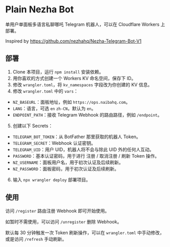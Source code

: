 # Plain Nezha Bot

单用户单面板多语言私聊哪吒 Telegram 机器人，可以在 Cloudflare Workers 上部署。

Inspired by https://github.com/nezhahq/Nezha-Telegram-Bot-V1

## 部署

1. Clone 本项目，运行 `npm install` 安装依赖。
2. 用你喜欢的方式创建一个 Workers KV 命名空间，保存下 ID。
3. 修改 `wrangler.toml`，将 `kv_namespaces` 字段改为你创建的 KV 信息。
4. 修改 `wrangler.toml` 中的 `vars`：

  - `NZ_BASEURL`：面板地址，例如 `https://ops.naibahq.com`。
  - `LANG`：语言，可选 `en` `zh-CN`，默认为 `en`。
  - `ENDPOINT_PATH`：接收 Telegram Webhook 的路由路径，例如 `/endpoint`。

5. 创建以下 Secrets：

  - `TELEGRAM_BOT_TOKEN`：从 BotFather 那里获取的机器人 Token。
  - `TELEGRAM_SECRET`：Webhook 认证密钥。
  - `TELEGRAM_UID`：用户 UID，机器人将不会与除此 UID 外的任何人互动。
  - `PASSWORD`：基本认证密码，用于进行 注册 / 取消注册 / 刷新 Token 操作。
  - `NZ_USERNAME`：面板用户名，用于初次认证及后续刷新。
  - `NZ_PASSWORD`：面板密码，用于初次认证及后续刷新。

6. 输入 `npx wrangler deploy` 部署项目。

## 使用

访问 `/register` 路由注册 Webhook 即可开始使用。

如暂时不需使用，可以访问 `/unregister` 删除 Webhook。

默认每 30 分钟触发一次 Token 刷新操作，可以在 `wrangler.toml` 中手动修改，或是访问 `/refresh` 手动刷新。
